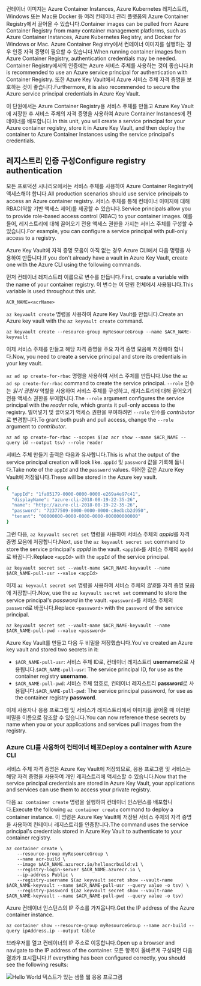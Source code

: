 <span data-ttu-id="539ed-101">컨테이너 이미지는 Azure Container Instances, Azure Kubernetes 레지스트리, Windows 또는 Mac용 Docker 등 여러 컨테이너 관리 플랫폼의 Azure Container Registry에서 끌어올 수 있습니다.</span><span class="sxs-lookup"><span data-stu-id="539ed-101">Container images can be pulled from Azure Container Registry from many container management platforms, such as Azure Container Instances, Azure Kubernetes Registry, and Docker for Windows or Mac.</span></span> <span data-ttu-id="539ed-102">Azure Container Registry에서 컨테이너 이미지를 실행하는 경우 인증 자격 증명이 필요할 수 있습니다.</span><span class="sxs-lookup"><span data-stu-id="539ed-102">When running container images from Azure Container Registry, authentication credentials may be needed.</span></span> <span data-ttu-id="539ed-103">Container Registry에서의 인증에는 Azure 서비스 주체를 사용하는 것이 좋습니다.</span><span class="sxs-lookup"><span data-stu-id="539ed-103">It is recommended to use an Azure service principal for authentication with Container Registry.</span></span> <span data-ttu-id="539ed-104">또한 Azure Key Vault에서 Azure 서비스 주체 자격 증명을 보호하는 것이 좋습니다.</span><span class="sxs-lookup"><span data-stu-id="539ed-104">Furthermore, it is also recommended to secure the Azure service principal credentials in Azure Key Vault.</span></span>

<span data-ttu-id="539ed-105">이 단원에서는 Azure Container Registry용 서비스 주체를 만들고 Azure Key Vault에 저장한 후 서비스 주체의 자격 증명을 사용하여 Azure Container Instances에 컨테이너를 배포합니다.</span><span class="sxs-lookup"><span data-stu-id="539ed-105">In this unit, you will create a service principal for your Azure container registry, store it in Azure Key Vault, and then deploy the container to Azure Container Instances using the service principal's credentials.</span></span>

## <a name="configure-registry-authentication"></a><span data-ttu-id="539ed-106">레지스트리 인증 구성</span><span class="sxs-lookup"><span data-stu-id="539ed-106">Configure registry authentication</span></span>

<span data-ttu-id="539ed-107">모든 프로덕션 시나리오에서는 서비스 주체를 사용하여 Azure Container Registry에 액세스해야 합니다.</span><span class="sxs-lookup"><span data-stu-id="539ed-107">All production scenarios should use service principals to access an Azure container registry.</span></span> <span data-ttu-id="539ed-108">서비스 주체를 통해 컨테이너 이미지에 대해 RBAC(역할 기반 액세스 제어)를 제공할 수 있습니다.</span><span class="sxs-lookup"><span data-stu-id="539ed-108">Service principals allow you to provide role-based access control (RBAC) to your container images.</span></span> <span data-ttu-id="539ed-109">예를 들어, 레지스트리에 대해 끌어오기 전용 액세스 권한을 가지는 서비스 주체를 구성할 수 있습니다.</span><span class="sxs-lookup"><span data-stu-id="539ed-109">For example, you can configure a service principal with pull-only access to a registry.</span></span>

<span data-ttu-id="539ed-110">Azure Key Vault에 자격 증명 모음이 아직 없는 경우 Azure CLI에서 다음 명령을 사용하여 만듭니다.</span><span class="sxs-lookup"><span data-stu-id="539ed-110">If you don't already have a vault in Azure Key Vault, create one with the Azure CLI using the following commands.</span></span>

<span data-ttu-id="539ed-111">먼저 컨테이너 레지스트리 이름으로 변수를 만듭니다.</span><span class="sxs-lookup"><span data-stu-id="539ed-111">First, create a variable with the name of your container registry.</span></span> <span data-ttu-id="539ed-112">이 변수는 이 단원 전체에서 사용됩니다.</span><span class="sxs-lookup"><span data-stu-id="539ed-112">This variable is used throughout this unit.</span></span>

```azurecli
ACR_NAME=<acrName>
```

<span data-ttu-id="539ed-113">`az keyvault create` 명령을 사용하여 Azure Key Vault를 만듭니다.</span><span class="sxs-lookup"><span data-stu-id="539ed-113">Create an Azure key vault with the `az keyvault create` command.</span></span>

```azurecli
az keyvault create --resource-group myResourceGroup --name $ACR_NAME-keyvault
```

<span data-ttu-id="539ed-114">이제 서비스 주체를 만들고 해당 자격 증명을 주요 자격 증명 모음에 저장해야 합니다.</span><span class="sxs-lookup"><span data-stu-id="539ed-114">Now, you need to create a service principal and store its credentials in your key vault.</span></span>

<span data-ttu-id="539ed-115">`az ad sp create-for-rbac` 명령을 사용하여 서비스 주체를 만듭니다.</span><span class="sxs-lookup"><span data-stu-id="539ed-115">Use the `az ad sp create-for-rbac` command to create the service principal.</span></span> <span data-ttu-id="539ed-116">`--role` 인수는 *읽기 권한자* 역할을 사용하여 서비스 주체를 구성하고, 레지스트리에 대해 끌어오기 전용 액세스 권한을 부여합니다.</span><span class="sxs-lookup"><span data-stu-id="539ed-116">The `--role` argument configures the service principal with the *reader* role, which grants it pull-only access to the registry.</span></span> <span data-ttu-id="539ed-117">밀어넣기 및 끌어오기 액세스 권한을 부여하려면 `--role` 인수를 *contributor*로 변경합니다.</span><span class="sxs-lookup"><span data-stu-id="539ed-117">To grant both push and pull access, change the `--role` argument to *contributor*.</span></span>

```azurecli
az ad sp create-for-rbac --scopes $(az acr show --name $ACR_NAME --query id --output tsv) --role reader
```

<span data-ttu-id="539ed-118">서비스 주체 만들기 출력은 다음과 유사합니다.</span><span class="sxs-lookup"><span data-stu-id="539ed-118">This is what the output of the service principal creation will look like.</span></span> <span data-ttu-id="539ed-119">`appId` 및 `password` 값을 기록해 둡니다.</span><span class="sxs-lookup"><span data-stu-id="539ed-119">Take note of the `appId` and the `password` values.</span></span> <span data-ttu-id="539ed-120">이러한 값은 Azure Key Vault에 저장됩니다.</span><span class="sxs-lookup"><span data-stu-id="539ed-120">These will be stored in the Azure key vault.</span></span>

```bash
{
  "appId": "1fa05179-0000-0000-0000-e269a4e97c41",
  "displayName": "azure-cli-2018-08-19-22-35-26",
  "name": "http://azure-cli-2018-08-19-22-35-26",
  "password": "72377509-0000-0000-0000-c8edbcb2d950",
  "tenant": "00000000-0000-0000-0000-000000000000"
}
```

<span data-ttu-id="539ed-121">그런 다음, `az keyvault secret set` 명령을 사용하여 서비스 주체의 *appId*를 자격 증명 모음에 저장합니다.</span><span class="sxs-lookup"><span data-stu-id="539ed-121">Next, use the `az keyvault secret set` command to store the service principal's *appId* in the vault.</span></span> <span data-ttu-id="539ed-122">`<appId>`를 서비스 주체의 `appId`로 바꿉니다.</span><span class="sxs-lookup"><span data-stu-id="539ed-122">Replace `<appId>` with the `appId` of the service principal.</span></span>

```azurecli
az keyvault secret set --vault-name $ACR_NAME-keyvault --name $ACR_NAME-pull-usr --value <appId>
```

<span data-ttu-id="539ed-123">이제 `az keyvault secret set` 명령을 사용하여 서비스 주체의 *암호*를 자격 증명 모음에 저장합니다.</span><span class="sxs-lookup"><span data-stu-id="539ed-123">Now, use the `az keyvault secret set` command to store the service principal's *password* in the vault.</span></span> <span data-ttu-id="539ed-124">`<password>`를 서비스 주체의 `password`로 바꿉니다.</span><span class="sxs-lookup"><span data-stu-id="539ed-124">Replace `<password>` with the `password` of the service principal.</span></span>

```azurecli
az keyvault secret set --vault-name $ACR_NAME-keyvault --name $ACR_NAME-pull-pwd --value <password>
```

<span data-ttu-id="539ed-125">Azure Key Vault를 만들고 다음 두 비밀을 저장했습니다.</span><span class="sxs-lookup"><span data-stu-id="539ed-125">You've created an Azure key vault and stored two secrets in it:</span></span>

* <span data-ttu-id="539ed-126">`$ACR_NAME-pull-usr`: 서비스 주체 ID로, 컨테이너 레지스트리 **username**으로 사용됩니다.</span><span class="sxs-lookup"><span data-stu-id="539ed-126">`$ACR_NAME-pull-usr`: The service principal ID, for use as the container registry **username**.</span></span>
* <span data-ttu-id="539ed-127">`$ACR_NAME-pull-pwd`: 서비스 주체 암호로, 컨테이너 레지스트리 **password**로 사용됩니다.</span><span class="sxs-lookup"><span data-stu-id="539ed-127">`$ACR_NAME-pull-pwd`: The service principal password, for use as the container registry **password**.</span></span>

<span data-ttu-id="539ed-128">이제 사용자나 응용 프로그램 및 서비스가 레지스트리에서 이미지를 끌어올 때 이러한 비밀을 이름으로 참조할 수 있습니다.</span><span class="sxs-lookup"><span data-stu-id="539ed-128">You can now reference these secrets by name when you or your applications and services pull images from the registry.</span></span>

### <a name="deploy-a-container-with-azure-cli"></a><span data-ttu-id="539ed-129">Azure CLI를 사용하여 컨테이너 배포</span><span class="sxs-lookup"><span data-stu-id="539ed-129">Deploy a container with Azure CLI</span></span>

<span data-ttu-id="539ed-130">서비스 주체 자격 증명은 Azure Key Vault에 저장되므로, 응용 프로그램 및 서비스는 해당 자격 증명을 사용하여 개인 레지스트리에 액세스할 수 있습니다.</span><span class="sxs-lookup"><span data-stu-id="539ed-130">Now that the service principal credentials are stored in Azure Key Vault, your applications and services can use them to access your private registry.</span></span>

<span data-ttu-id="539ed-131">다음 `az container create` 명령을 실행하여 컨테이너 인스턴스를 배포합니다.</span><span class="sxs-lookup"><span data-stu-id="539ed-131">Execute the following `az container create` command to deploy a container instance.</span></span> <span data-ttu-id="539ed-132">이 명령은 Azure Key Vault에 저장된 서비스 주체의 자격 증명을 사용하여 컨테이너 레지스트리를 인증합니다.</span><span class="sxs-lookup"><span data-stu-id="539ed-132">The command uses the service principal's credentials stored in Azure Key Vault to authenticate to your container registry.</span></span>

```azurecli
az container create \
    --resource-group myResourceGroup \
    --name acr-build \
    --image $ACR_NAME.azurecr.io/helloacrbuild:v1 \
    --registry-login-server $ACR_NAME.azurecr.io \
    --ip-address Public \
    --registry-username $(az keyvault secret show --vault-name $ACR_NAME-keyvault --name $ACR_NAME-pull-usr --query value -o tsv) \
    --registry-password $(az keyvault secret show --vault-name $ACR_NAME-keyvault --name $ACR_NAME-pull-pwd --query value -o tsv)
```

<span data-ttu-id="539ed-133">Azure 컨테이너 인스턴스의 IP 주소를 가져옵니다.</span><span class="sxs-lookup"><span data-stu-id="539ed-133">Get the IP address of the Azure container instance.</span></span>

```azurecli
az container show --resource-group myResourceGroup --name acr-build --query ipAddress.ip --output table
```

<span data-ttu-id="539ed-134">브라우저를 열고 컨테이너의 IP 주소로 이동합니다.</span><span class="sxs-lookup"><span data-stu-id="539ed-134">Open up a browser and navigate to the IP address of the container.</span></span> <span data-ttu-id="539ed-135">모든 항목이 올바르게 구성되면 다음 결과가 표시됩니다.</span><span class="sxs-lookup"><span data-stu-id="539ed-135">If everything has been configured correctly, you should see the following results:</span></span>

![Hello World 텍스트가 있는 샘플 웹 응용 프로그램](../media/hello.png)

